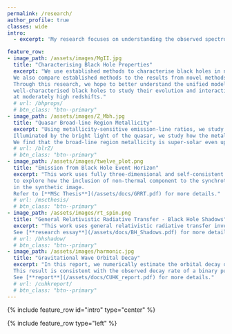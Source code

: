 ```yaml
---
permalink: /research/
author_profile: true
classes: wide
intro:
  - excerpt: 'My research focuses on understanding the observed spectroscopic properties of accretion onto compact objects and how they can be used to characterise the object as well as its environment. '

feature_row:
- image_path: /assets/images/MgII.jpg
  title: "Characterising Black Hole Properties"
  excerpt: "We use established methods to characterise black holes in new data. 
  We also compare established methods to the results from novel methods that we develop and are continuously testing.
  Through this research, we hope to better understand the unified model of active galactic nuclei and construct robust samples of
  well-characterised black holes to study their evolution and interaction with their host galaxies. We also focus on ultraluminous quasars
  at moderately high redshifts."
  # url: /bhprops/
  # btn_class: "btn--primary"
- image_path: /assets/images/Z_Mbh.jpg
  title: "Quasar Broad-line Region Metallicity"
  excerpt: "Using metallicity-sensitive emission-line ratios, we study the chemical abundance in the quasar broad-line region.
  Illuminated by the bright light of the quasar, we study how the metallicity is sensitive to the black hole properties and to redshift.
  We find that the broad-line region metallicity is super-solar even up to high redshifts, suggesting rapid enrichment scenarios in the early universe."
  # url: /blrZ/
  # btn_class: "btn--primary"
- image_path: /assets/images/twelve_plot.png
  title: "Emission from Black Hole Event Horizon"
  excerpt: "This work uses fully three-dimensional and self-consistent general relativistic magnetohydrodynamic simulation fluid models with general-relativistic radiative transfer 
  to explore how the inclusion of non-thermal component to the synchrotron emissivity in the accretion sheath defined by the hydrodynamical Bernoulli parameter can result in observable large-scale jet emission
  in the synthetic image. 
  Refer to [**MSc Thesis**](/assets/docs/GRRT.pdf) for more details."
  # url: /mscthesis/
  # btn_class: "btn--primary"
- image_path: /assets/images/rt_spin.png
  title: "General Relativistic Radiative Transfer - Black Hole Shadows"
  excerpt: "This work uses general relativistic radiative transfer inverse ray-tracing to investigate how the shape of the black hole shadow can reveal information about the black hole spin and observed orientation.
  See [**research essay**](/assets/docs/BH_Shadows.pdf) for more details."
  # url: /bhshadow/
  # btn_class: "btn--primary"
- image_path: /assets/images/harmonic.jpg
  title: "Gravitational Wave Orbital Decay"
  excerpt: "In this report, we numerically estimate the orbital decay of two bodies in a close binary system due to gravitational waves.
  This result is consistent with the observed decay rate of a binary pulsar system. We also study the effect further through Fourier decomposition and separating by orbital eccentricity.
  See [**report**](/assets/docs/CUHK_report.pdf) for more details."
  # url: /cuhkreport/
  # btn_class: "btn--primary"
---
```


{% include feature_row id="intro" type="center" %}

{% include feature_row type="left" %} 
